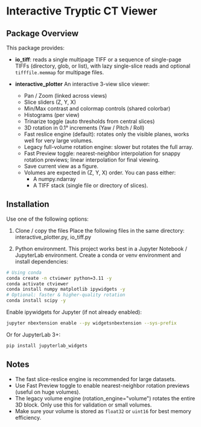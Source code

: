 # Interactive Tryptic CT Viewer

## Package Overview
This package provides:
- **io_tiff**: reads a single multipage TIFF or a sequence of single-page TIFFs (directory, glob, or list), with lazy single-slice reads and optional `tifffile.memmap` for multipage files.

- **interactive_plotter** An interactive 3-view slice viewer:
    - Pan / Zoom (linked across views)
    - Slice sliders (Z, Y, X)
    - Min/Max contrast and colormap controls (shared colorbar)
    - Histograms (per view)
    - Trinarize toggle (auto thresholds from central slices)
    - 3D rotation in 0.1° increments (Yaw / Pitch / Roll)
    - Fast reslice engine (default): rotates only the visible planes, works well for very large volumes.
    - Legacy full-volume rotation engine: slower but rotates the full array.
    - Fast Preview toggle: nearest-neighbor interpolation for snappy rotation previews; linear interpolation for final viewing.
    - Save current view as a figure.
    - Volumes are expected in (Z, Y, X) order. You can pass either:
        - A numpy.ndarray
        - A TIFF stack (single file or directory of slices).

## Installation
Use one of the following options: 
1. Clone / copy the files
    Place the following files in the same directory: interactive_plotter.py, io_tiff.py

2. Python environment.
This project works best in a Jupyter Notebook / JupyterLab environment.
Create a conda or venv environment and install dependencies:
```bash
# Using conda
conda create -n ctviewer python=3.11 -y
conda activate ctviewer
conda install numpy matplotlib ipywidgets -y
# Optional: faster & higher-quality rotation
conda install scipy -y
```

Enable ipywidgets for Jupyter (if not already enabled):
```bash
jupyter nbextension enable --py widgetsnbextension --sys-prefix
```

Or for JupyterLab 3+:
```bash
pip install jupyterlab_widgets
```

## Notes
- The fast slice-reslice engine is recommended for large datasets.
- Use Fast Preview toggle to enable nearest-neighbor rotation previews (useful on huge volumes).
- The legacy volume engine (rotation_engine="volume") rotates the entire 3D block. Only use this for validation or small volumes.
-  Make sure your volume is stored as ``float32`` or ``uint16`` for best memory efficiency.
